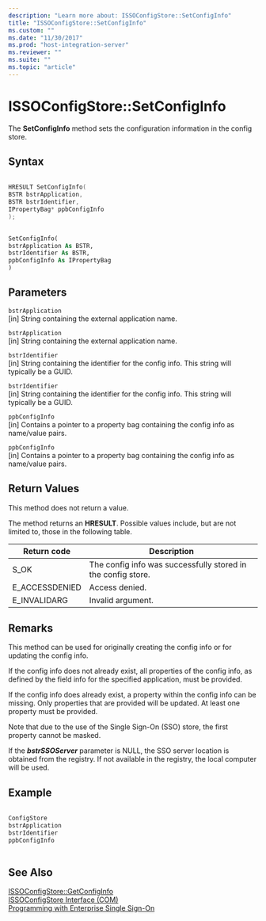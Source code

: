```yaml
---
description: "Learn more about: ISSOConfigStore::SetConfigInfo"
title: "ISSOConfigStore::SetConfigInfo"
ms.custom: ""
ms.date: "11/30/2017"
ms.prod: "host-integration-server"
ms.reviewer: ""
ms.suite: ""
ms.topic: "article"
---
```

# ISSOConfigStore::SetConfigInfo

The **SetConfigInfo** method sets the configuration information in the config store.  
  
## Syntax  
  
```cpp  
  
HRESULT SetConfigInfo(  
BSTR bstrApplication,  
BSTR bstrIdentifier,  
IPropertyBag* ppbConfigInfo  
);  
```  
  
```vb  
  
SetConfigInfo(  
bstrApplication As BSTR,  
bstrIdentifier As BSTR,  
ppbConfigInfo As IPropertyBag  
)  
```  
  
## Parameters
  
 `bstrApplication`  
 [in]  String containing the external application name.  
  
 `bstrApplication`  
 [in]  String containing the external application name.  
  
 `bstrIdentifier`  
 [in]  String containing the identifier for the config info. This string will typically be a GUID.  
  
 `bstrIdentifier`  
 [in]  String containing the identifier for the config info. This string will typically be a GUID.  
  
 `ppbConfigInfo`  
 [in]  Contains a pointer to a property bag containing the config info as name/value pairs.  
  
 `ppbConfigInfo`  
 [in]  Contains a pointer to a property bag containing the config info as name/value pairs.  
  
## Return Values
  
This method does not return a value.  
  
The method returns an **HRESULT**. Possible values include, but are not limited to, those in the following table.  
  
|Return code|Description|  
|-----------------|-----------------|  
|S_OK|The config info was successfully stored in the config store.|  
|E_ACCESSDENIED|Access denied.|  
|E_INVALIDARG|Invalid argument.|  
  
## Remarks
  
This method can be used for originally creating the config info or for updating the config info.  
  
If the config info does not already exist, all properties of the config info, as defined by the field info for the specified application, must be provided.  
  
If the config info does already exist, a property within the config info can be missing. Only properties that are provided will be updated. At least one property must be provided.  
  
Note that due to the use of the Single Sign-On (SSO) store, the first property cannot be masked.  
  
If the ***bstrSSOServer*** parameter is NULL, the SSO server location is obtained from the registry. If not available in the registry, the local computer will be used.  
  
## Example  
  
```csharp
  
ConfigStore  
bstrApplication  
bstrIdentifier  
ppbConfigInfo  
  
```  
  
## See Also

[ISSOConfigStore::GetConfigInfo](../esso/issoconfigstore-getconfiginfo.md)   
[ISSOConfigStore Interface (COM)](../esso/issoconfigstore-interface-com.md)   
[Programming with Enterprise Single Sign-On](../esso/programming-with-enterprise-single-sign-on.md)
